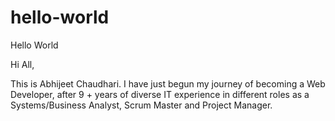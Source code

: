 # hello-world
Hello World

Hi All,

This is Abhijeet Chaudhari. I have just begun my journey of becoming a Web Developer, after 9 + years of diverse IT experience in different roles as a Systems/Business Analyst, Scrum Master and Project Manager.

